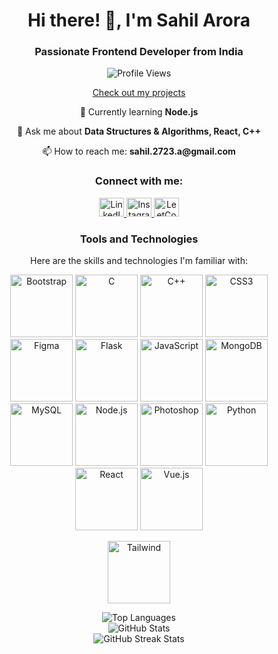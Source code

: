 <h1 align="center">Hi there! 👋, I'm Sahil Arora</h1>
<h3 align="center">Passionate Frontend Developer from India</h3>

<p align="center">
  <img src="https://komarev.com/ghpvc/?username=sahil-2309&label=Profile%20views&color=0e75b6&style=flat" alt="Profile Views" />
</p>

<p align="center">
  <a href="https://sahilxar.netlify.app/" target="_blank">Check out my projects</a>
</p>

<p align="center">🌱 Currently learning <strong>Node.js</strong></p>

<p align="center">💬 Ask me about <strong>Data Structures & Algorithms, React, C++</strong></p>

<p align="center">📫 How to reach me: <strong>sahil.2723.a@gmail.com</strong></p>

<h3 align="center">Connect with me:</h3>
<p align="center">
  <a href="https://linkedin.com/in/sahil-arora-b1436b170" target="blank">
    <img src="https://raw.githubusercontent.com/rahuldkjain/github-profile-readme-generator/master/src/images/icons/Social/linked-in-alt.svg" alt="LinkedIn" height="30" width="40" />
  </a>
  <a href="https://instagram.com/a._.sahil" target="blank">
    <img src="https://raw.githubusercontent.com/rahuldkjain/github-profile-readme-generator/master/src/images/icons/Social/instagram.svg" alt="Instagram" height="30" width="40" />
  </a>
  <a href="https://www.leetcode.com/sahilla" target="blank">
    <img src="https://raw.githubusercontent.com/rahuldkjain/github-profile-readme-generator/master/src/images/icons/Social/leet-code.svg" alt="LeetCode" height="30" width="40" />
  </a>
</p>

 <h3 align="center">Tools and Technologies</h3>
    <p align="center">Here are the skills and technologies I'm familiar with:</p>
    <p align="center">
        <img src="https://upload.wikimedia.org/wikipedia/commons/b/b2/Bootstrap_logo.svg" alt="Bootstrap" width="100" height="100">
        <img src="https://upload.wikimedia.org/wikipedia/commons/1/19/C_Logo.png" alt="C" width="100" height="100">
        <img src="https://upload.wikimedia.org/wikipedia/commons/1/18/ISO_C%2B%2B_Logo.svg" alt="C++" width="100" height="100">
        <img src="https://upload.wikimedia.org/wikipedia/commons/d/d5/CSS3_logo_and_wordmark.png" alt="CSS3" width="100" height="100">
        <img src="https://www.figma.com/images/share-image.png" alt="Figma" width="100" height="100">
        <img src="https://flask.palletsprojects.com/en/2.1.x/_images/flask-logo.png" alt="Flask" width="100" height="100">
        <img src="https://upload.wikimedia.org/wikipedia/commons/6/6a/JavaScript-logo.png" alt="JavaScript" width="100" height="100">
        <img src="https://webassets.mongodb.com/_com_assets/cms/mongodb-logo-rgb-j6w271g1ev.png" alt="MongoDB" width="100" height="100">
        <img src="https://upload.wikimedia.org/wikipedia/en/6/62/MySQL.png" alt="MySQL" width="100" height="100">
        <img src="https://upload.wikimedia.org/wikipedia/commons/d/d9/Node.js_logo.png" alt="Node.js" width="100" height="100">
        <img src="https://upload.wikimedia.org/wikipedia/commons/a/af/Adobe_Photoshop_CC_icon.svg" alt="Photoshop" width="100" height="100">
        <img src="https://upload.wikimedia.org/wikipedia/commons/c/c3/Python-logo-notext.svg" alt="Python" width="100" height="100">
        <img src="https://upload.wikimedia.org/wikipedia/commons/a/a7/React-icon.svg" alt="React" width="100" height="100">
        <img src="https://upload.wikimedia.org/wikipedia/commons/9/95/Vue.js_Logo_2.svg" alt="Vue.js" width="100" height="100">
    </p>
    <p align="center">
        <img src="https://upload.wikimedia.org/wikipedia/commons/c/c3/Tailwind_CSS_Logo.svg" alt="Tailwind" width="100" height="100">
    </p>

<div align="center">
  <img src="https://github-readme-stats.vercel.app/api/top-langs?username=sahil-2309&show_icons=true&locale=en&layout=compact" alt="Top Languages" />
</div>

<div align="center">
  <img src="https://github-readme-stats.vercel.app/api?username=sahil-2309&show_icons=true&locale=en" alt="GitHub Stats" />
</div>

<div align="center">
  <img src="https://github-readme-streak-stats.herokuapp.com/?user=sahil-2309" alt="GitHub Streak Stats" />
</div>
